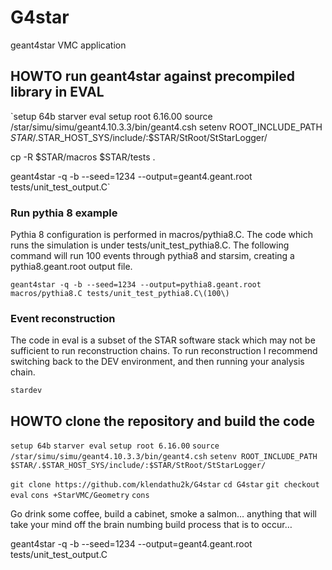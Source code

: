 # G4star  

geant4star VMC application



## HOWTO run geant4star against precompiled library in EVAL

`setup 64b
starver eval
setup root 6.16.00
source /star/simu/simu/geant4.10.3.3/bin/geant4.csh
setenv ROOT_INCLUDE_PATH $STAR/.$STAR_HOST_SYS/include/:$STAR/StRoot/StStarLogger/

cp -R $STAR/macros $STAR/tests .

geant4star -q -b --seed=1234 --output=geant4.geant.root tests/unit_test_output.C`

### Run pythia 8 example

Pythia 8 configuration is performed in macros/pythia8.C.  The code which runs the simulation
is under tests/unit_test_pythia8.C.  The following command will run 100 events through pythia8
and starsim, creating a pythia8.geant.root output file.

`geant4star -q -b --seed=1234 --output=pythia8.geant.root macros/pythia8.C tests/unit_test_pythia8.C\(100\)`

### Event reconstruction

The code in eval is a subset of the STAR software stack which may not be sufficient
to run reconstruction chains.  To run reconstruction I recommend switching back
to the DEV environment, and then running your analysis chain.

`stardev`


## HOWTO clone the repository and build the code

`setup 64b`
`starver eval`
`setup root 6.16.00`
`source /star/simu/simu/geant4.10.3.3/bin/geant4.csh`
`setenv ROOT_INCLUDE_PATH $STAR/.$STAR_HOST_SYS/include/:$STAR/StRoot/StStarLogger/`

`git clone https://github.com/klendathu2k/G4star`
`cd G4star`
`git checkout eval`
`cons +StarVMC/Geometry`
`cons`

Go drink some coffee, build a cabinet, smoke a salmon… anything that will take your mind off the brain numbing build process that is to occur…

 geant4star -q -b --seed=1234 --output=geant4.geant.root tests/unit_test_output.C


